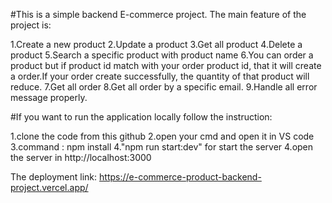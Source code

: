 #This is a simple backend E-commerce project. The main feature of the project is:

1.Create a new product 
2.Update a product
3.Get all product 
4.Delete a product
5.Search a specific product with product name
6.You can order a product but if product id match with your order product id, that it will create a order.If your order create successfully, the quantity of that product will reduce.
7.Get all order
8.Get all order by a specific email.
9.Handle all error message properly.
 
#If you want to run the application locally follow the instruction:

1.clone the code from this github
2.open your cmd and open it in VS code
3.command : npm install
4."npm run start:dev" for start the server
4.open the server in http://localhost:3000

The deployment link: https://e-commerce-product-backend-project.vercel.app/